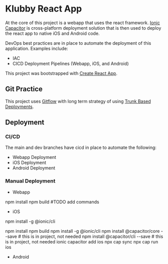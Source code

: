 # Klubby React App

At the core of this project is a webapp that uses the react framework. [Ionic Capacitor](https://capacitorjs.com/) is cross-platform deployment solution that is then used to deploy the react app to native iOS and Android code.

DevOps best practices are in place to automate the deployment of this application. Examples include:
- IAC
- CICD Deployment Pipelines (Webapp, iOS, and Android)

This project was bootstrapped with [Create React App](https://github.com/facebook/create-react-app).

## Git Practice

This project uses [Gitflow](https://www.atlassian.com/git/tutorials/comparing-workflows/gitflow-workflow) with long term strategy of using [Trunk Based Deployments](https://trunkbaseddevelopment.com/).

## Deployment 

### CI/CD
The main and dev branches have cicd in place to automate the following:

- Webapp Deployment
- iOS Deployment
- Android Deployment

### Manual Deployment

- Webapp


npm install
npm build
#TODO add commands


- iOS

npm install -g @ionic/cli

npm install
npm build
npm install -g @ionic/cli
npm install @capacitor/core --save # this is in project, not needed
npm install @capacitor/cli --save # this is in project, not needed
ionic capacitor add ios
npx cap sync
npx cap run ios

- Android
